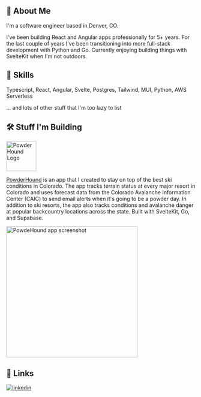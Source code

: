 ## 🤠 About Me
I'm a software engineer based in Denver, CO.

I've been building React and Angular apps professionally for 5+ years. For the last couple of years I've been transitioning into more full-stack development with Python and Go. Currently enjoying building things with SvelteKit when I'm not outdoors.


## 📐 Skills
Typescript,
React,
Angular,
Svelte,
Postgres, 
Tailwind,
MUI,
Python, 
AWS Serverless 

... and lots of other stuff that I'm too lazy to list  

## 🛠️ Stuff I'm Building

<picture>
  <img alt="PowderHound Logo" src="https://powderhound-static-images.s3.us-east-2.amazonaws.com/logo-256px.png" width="80px">
</picture> 

[PowderHound](https://powderhound.io/) is an app that I created to stay on top of the best ski conditions in Colorado. The app tracks terrain status at every major resort in Colorado and uses forecast data from the Colorado Avalanche Information Center (CAIC) to send email alerts when it's going to be a powder day. In addition to ski resorts, the app also tracks conditions and avalanche danger at popular backcountry locations across the state. Built with SvelteKit, Go, and Supabase.

<picture>
  <img alt="PowdeHound app screenshot" src="https://github.com/b-dulaney/b-dulaney/assets/52844767/9de5dd03-89bf-4b36-ae6a-1e128a6d8d74" height="350px">
</picture>


## 🔗 Links

[![linkedin](https://img.shields.io/badge/linkedin-0A66C2?style=for-the-badge&logo=linkedin&logoColor=white)](https://www.linkedin.com/in/brendanfdulaney/)

